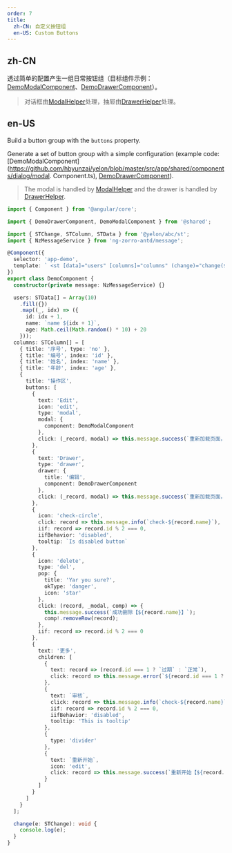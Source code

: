 ```yaml
---
order: 7
title:
  zh-CN: 自定义按钮组
  en-US: Custom Buttons
---
```


## zh-CN

透过简单的配置产生一组日常按钮组（目标组件示例：[DemoModalComponent](https://github.com/hbyunzai/yelon/blob/master/src/app/shared/components/dialog/modal.component.ts)、[DemoDrawerComponent](https://github.com/hbyunzai/yelon/blob/master/src/app/shared/components/dialog/drawer.component.ts)）。

> 对话框由[ModalHelper](/theme/modal)处理，抽屉由[DrawerHelper](/theme/drawer)处理。

## en-US

Build a button group with the `buttons` property.

Generate a set of button group with a simple configuration (example code: [DemoModalComponent](https://github.com/hbyunzai/yelon/blob/master/src/app/shared/components/dialog/modal. Component.ts), [DemoDrawerComponent](https://github.com/hbyunzai/yelon/blob/master/src/app/shared/components/dialog/drawer.component.ts)).

> The modal is handled by [ModalHelper](/theme/modal) and the drawer is handled by [DrawerHelper](/theme/drawer).

```ts
import { Component } from '@angular/core';

import { DemoDrawerComponent, DemoModalComponent } from '@shared';

import { STChange, STColumn, STData } from '@yelon/abc/st';
import { NzMessageService } from 'ng-zorro-antd/message';

@Component({
  selector: 'app-demo',
  template: ` <st [data]="users" [columns]="columns" (change)="change($event)"></st> `
})
export class DemoComponent {
  constructor(private message: NzMessageService) {}

  users: STData[] = Array(10)
    .fill({})
    .map((_, idx) => ({
      id: idx + 1,
      name: `name ${idx + 1}`,
      age: Math.ceil(Math.random() * 10) + 20
    }));
  columns: STColumn[] = [
    { title: '序号', type: 'no' },
    { title: '编号', index: 'id' },
    { title: '姓名', index: 'name' },
    { title: '年龄', index: 'age' },
    {
      title: '操作区',
      buttons: [
        {
          text: 'Edit',
          icon: 'edit',
          type: 'modal',
          modal: {
            component: DemoModalComponent
          },
          click: (_record, modal) => this.message.success(`重新加载页面，回传值：${JSON.stringify(modal)}`)
        },
        {
          text: 'Drawer',
          type: 'drawer',
          drawer: {
            title: '编辑',
            component: DemoDrawerComponent
          },
          click: (_record, modal) => this.message.success(`重新加载页面，回传值：${JSON.stringify(modal)}`)
        },
        {
          icon: 'check-circle',
          click: record => this.message.info(`check-${record.name}`),
          iif: record => record.id % 2 === 0,
          iifBehavior: 'disabled',
          tooltip: `Is disabled button`
        },
        {
          icon: 'delete',
          type: 'del',
          pop: {
            title: 'Yar you sure?',
            okType: 'danger',
            icon: 'star'
          },
          click: (record, _modal, comp) => {
            this.message.success(`成功删除【${record.name}】`);
            comp!.removeRow(record);
          },
          iif: record => record.id % 2 === 0
        },
        {
          text: '更多',
          children: [
            {
              text: record => (record.id === 1 ? `过期` : `正常`),
              click: record => this.message.error(`${record.id === 1 ? `过期` : `正常`}【${record.name}】`)
            },
            {
              text: `审核`,
              click: record => this.message.info(`check-${record.name}`),
              iif: record => record.id % 2 === 0,
              iifBehavior: 'disabled',
              tooltip: 'This is tooltip'
            },
            {
              type: 'divider'
            },
            {
              text: `重新开始`,
              icon: 'edit',
              click: record => this.message.success(`重新开始【${record.name}】`)
            }
          ]
        }
      ]
    }
  ];

  change(e: STChange): void {
    console.log(e);
  }
}
```
